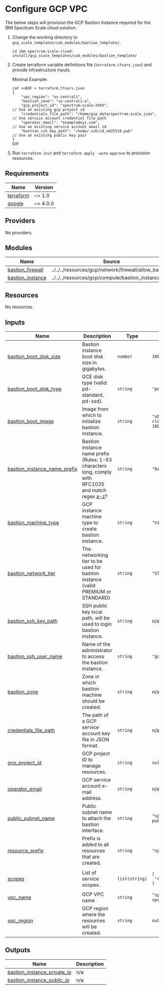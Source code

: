 # Configure GCP VPC

The below steps will provision the GCP Bastion instance required for the IBM Spectrum Scale cloud solution.

1. Change the working directory to `gcp_scale_templates/sub_modules/bastion_template/`.

    ```cli
    cd ibm-spectrum-scale-cloud-install/gcp_scale_templates/sub_modules/bastion_template/
    ```

2. Create terraform variable definitions file (`terraform.tfvars.json`) and provide infrastructure inputs.

    Minimal Example:

    ```cli
    cat <<EOF > terraform.tfvars.json
    {
        "vpc_region": "us-central1",
        "bastion_zone": "us-central1-a",
        "gcp_project_id": "spectrum-scale-XXXX",                          // Use an existing gcp project id
        "credentials_file_path": "/home/gcp_data/spectrum-scale.json",    // Use service account credential file path
        "operator_email": "example@xyz.com",                              // Use an existing service account email id
        "bastion_ssh_key_path": "/home/.ssh/id_ed25519.pub"               // Use an existing public key pair
    }
    EOF
    ```

3. Run `terraform init` and `terraform apply -auto-approve` to provision resources.

<!-- BEGIN_TF_DOCS -->
## Requirements

| Name | Version |
|------|---------|
| <a name="requirement_terraform"></a> [terraform](#requirement\_terraform) | ~> 1.0 |
| <a name="requirement_google"></a> [google](#requirement\_google) | ~> 4.0.0 |

## Providers

No providers.

## Modules

| Name | Source | Version |
|------|--------|---------|
| <a name="module_bastion_firewall"></a> [bastion\_firewall](#module\_bastion\_firewall) | ../../../resources/gcp/network/firewall/allow_bastion/ | n/a |
| <a name="module_bastion_instance"></a> [bastion\_instance](#module\_bastion\_instance) | ../../../resources/gcp/compute/bastion_instance/ | n/a |

## Resources

No resources.

## Inputs

| Name | Description | Type | Default | Required |
|------|-------------|------|---------|:--------:|
| <a name="input_bastion_boot_disk_size"></a> [bastion\_boot\_disk\_size](#input\_bastion\_boot\_disk\_size) | Bastion instance boot disk size in gigabytes. | `number` | `100` | no |
| <a name="input_bastion_boot_disk_type"></a> [bastion\_boot\_disk\_type](#input\_bastion\_boot\_disk\_type) | GCE disk type (valid: pd-standard, pd-ssd). | `string` | `"pd-standard"` | no |
| <a name="input_bastion_boot_image"></a> [bastion\_boot\_image](#input\_bastion\_boot\_image) | Image from which to initialize bastion instance. | `string` | `"ubuntu-os-cloud/ubuntu-1804-lts"` | no |
| <a name="input_bastion_instance_name_prefix"></a> [bastion\_instance\_name\_prefix](#input\_bastion\_instance\_name\_prefix) | Bastion instance name prefix (Rules: 1-63 characters long, comply with RFC1035 and match regex [a-z]([-a-z0-9]*[a-z0-9])? | `string` | `"bastion"` | no |
| <a name="input_bastion_machine_type"></a> [bastion\_machine\_type](#input\_bastion\_machine\_type) | GCP instance machine type to create bastion instance. | `string` | `"n1-standard-1"` | no |
| <a name="input_bastion_network_tier"></a> [bastion\_network\_tier](#input\_bastion\_network\_tier) | The networking tier to be used for bastion instance (valid: PREMIUM or STANDARD) | `string` | `"STANDARD"` | no |
| <a name="input_bastion_ssh_key_path"></a> [bastion\_ssh\_key\_path](#input\_bastion\_ssh\_key\_path) | SSH public key local path, will be used to login bastion instance. | `string` | n/a | yes |
| <a name="input_bastion_ssh_user_name"></a> [bastion\_ssh\_user\_name](#input\_bastion\_ssh\_user\_name) | Name of the administrator to access the bastion instance. | `string` | `"gcpadmin"` | no |
| <a name="input_bastion_zone"></a> [bastion\_zone](#input\_bastion\_zone) | Zone in which bastion machine should be created. | `string` | n/a | yes |
| <a name="input_credentials_file_path"></a> [credentials\_file\_path](#input\_credentials\_file\_path) | The path of a GCP service account key file in JSON format. | `string` | n/a | yes |
| <a name="input_gcp_project_id"></a> [gcp\_project\_id](#input\_gcp\_project\_id) | GCP project ID to manage resources. | `string` | `null` | no |
| <a name="input_operator_email"></a> [operator\_email](#input\_operator\_email) | GCP service account e-mail address. | `string` | n/a | yes |
| <a name="input_public_subnet_name"></a> [public\_subnet\_name](#input\_public\_subnet\_name) | Public subnet name to attach the bastion interface. | `string` | `"spectrum-scale-public-subnet-0"` | no |
| <a name="input_resource_prefix"></a> [resource\_prefix](#input\_resource\_prefix) | Prefix is added to all resources that are created. | `string` | `"spectrum-scale"` | no |
| <a name="input_scopes"></a> [scopes](#input\_scopes) | List of service scopes. | `list(string)` | <pre>[<br>  "cloud-platform"<br>]</pre> | no |
| <a name="input_vpc_name"></a> [vpc\_name](#input\_vpc\_name) | GCP VPC name | `string` | `"spectrum-scale-vpc"` | no |
| <a name="input_vpc_region"></a> [vpc\_region](#input\_vpc\_region) | GCP region where the resources will be created. | `string` | `null` | no |

## Outputs

| Name | Description |
|------|-------------|
| <a name="output_bastion_instance_private_ip"></a> [bastion\_instance\_private\_ip](#output\_bastion\_instance\_private\_ip) | n/a |
| <a name="output_bastion_instance_public_ip"></a> [bastion\_instance\_public\_ip](#output\_bastion\_instance\_public\_ip) | n/a |
<!-- END_TF_DOCS -->
